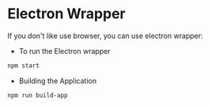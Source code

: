# Electron Wrapper

If you don't like use browser, you can use electron wrapper:

- To run the Electron wrapper

```bash
npm start
```

- Building the Application

```bash
npm run build-app
```